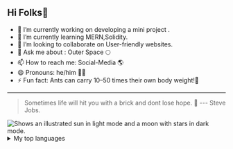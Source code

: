 ## Hi Folks👋
<!--
**DeepakSinghRajputC/DeepakSinghRajputC** is a ✨ _special_ ✨ repository because its `README.md` (this file) appears on your GitHub profile.
-->
- 🔭 I’m currently working on developing a mini project .
- 🌱 I’m currently learning MERN,Solidity.
- 👯 I’m looking to collaborate on User-friendly websites.
- 💬 Ask me about : Outer Space 🌕
- 📫 How to reach me: Social-Media 🌎
- 😄 Pronouns: he/him 🙋‍♂️
- ⚡ Fun fact: Ants can carry 10–50 times their own body weight!💪
---
> Sometimes life will hit you with a brick and dont lose hope. 🙂
>                  --- Steve Jobs.

<picture>
  <source media="(prefers-color-scheme: dark)" srcset="https://user-images.githubusercontent.com/25423296/163456776-7f95b81a-f1ed-45f7-b7ab-8fa810d529fa.png">
  <source media="(prefers-color-scheme: light)" srcset="https://user-images.githubusercontent.com/25423296/163456779-a8556205-d0a5-45e2-ac17-42d089e3c3f8.png">
  <img alt="Shows an illustrated sun in light mode and a moon with stars in dark mode." src="https://user-images.githubusercontent.com/25423296/163456779-a8556205-d0a5-45e2-ac17-42d089e3c3f8.png">
</picture>

<details>
<summary>My top languages</summary>

|  RANK   | LANGUAGES   |
|---------:| -------------- |
|   1.  |  JavaScript   |
|   2.  |  Python   |
|   3.  |  C   |
</details>
